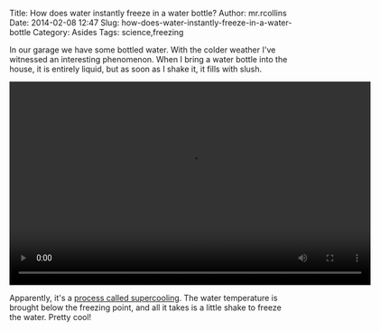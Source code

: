 Title: How does water instantly freeze in a water bottle?
Author: mr.rcollins
Date: 2014-02-08 12:47
Slug: how-does-water-instantly-freeze-in-a-water-bottle
Category: Asides
Tags: science,freezing

In our garage we have some bottled water. With the colder weather I've
witnessed an interesting phenomenon. When I bring a water bottle into
the house, it is entirely liquid, but as soon as I shake it, it fills
with slush.

<video controls style="width:640px;height:360px;">
<source src="http://cdn.ryancollins.org/movies/freezing.webm" type='video/webm;codecs="vp8, vorbis"'/>
<source src="http://cdn.ryancollins.org/movies/freezing.m4v" type='video/mp4;codecs="avc1.42E01E, mp4a.40.2"'/>
</video>

Apparently, it's a [process called
supercooling](http://demethus.com/2013/01/13/the-supercooling-experiment/).
The water temperature is brought below the freezing point, and all it
takes is a little shake to freeze the water. Pretty cool!
 
